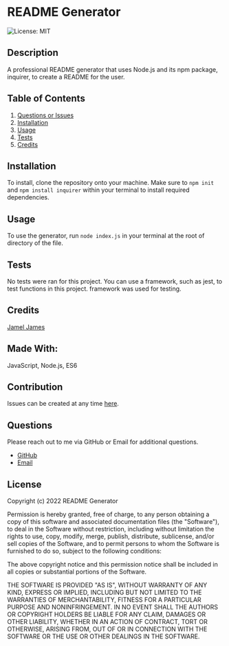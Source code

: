 # README Generator 

![License: MIT](https://img.shields.io/badge/License-MIT-yellow.svg)

## Description
A professional README generator that uses Node.js and its npm package, inquirer, to create a README for the user.
## Table of Contents
1. [Questions or Issues](#Questions)
2. [Installation](#Installation)
3. [Usage](#Usage)
4. [Tests](#Tests)
5. [Credits](#Credits)
## Installation
To install, clone the repository onto your machine. Make sure to `npm init` and `npm install inquirer` within your terminal to install required dependencies. 
## Usage
To use the generator, run `node index.js` in your terminal at the root of directory of the file.
## Tests
No tests were ran for this project. You can use a framework, such as jest, to test functions in this project. framework was used for testing.
## Credits
[Jamel James](https://github.com/jrj-sys)
## Made With:
JavaScript, Node.js, ES6
## Contribution 
Issues can be created at any time [here](https://github.com/jrj-sys/README-Generator/issues).
## Questions
Please reach out to me via GitHub or Email for additional questions.

- [GitHub](https://github.com/jrj-sys)
- [Email](jamesjamel99@gmail.com)

## License
Copyright (c) 2022 README Generator
  
Permission is hereby granted, free of charge, to any person obtaining a copy
of this software and associated documentation files (the "Software"), to deal
in the Software without restriction, including without limitation the rights
to use, copy, modify, merge, publish, distribute, sublicense, and/or sell
copies of the Software, and to permit persons to whom the Software is
furnished to do so, subject to the following conditions:
  
The above copyright notice and this permission notice shall be included in all
copies or substantial portions of the Software.
  
THE SOFTWARE IS PROVIDED "AS IS", WITHOUT WARRANTY OF ANY KIND, EXPRESS OR
IMPLIED, INCLUDING BUT NOT LIMITED TO THE WARRANTIES OF MERCHANTABILITY,
FITNESS FOR A PARTICULAR PURPOSE AND NONINFRINGEMENT. IN NO EVENT SHALL THE
AUTHORS OR COPYRIGHT HOLDERS BE LIABLE FOR ANY CLAIM, DAMAGES OR OTHER
LIABILITY, WHETHER IN AN ACTION OF CONTRACT, TORT OR OTHERWISE, ARISING FROM,
OUT OF OR IN CONNECTION WITH THE SOFTWARE OR THE USE OR OTHER DEALINGS IN THE
SOFTWARE.

